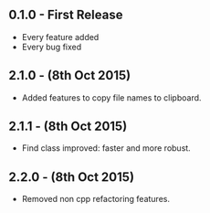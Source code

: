 ## 0.1.0 - First Release
* Every feature added
* Every bug fixed

## 2.1.0 - (8th Oct 2015)
* Added features to copy file names to clipboard.

## 2.1.1 - (8th Oct 2015)
* Find class improved: faster and more robust.

## 2.2.0 - (8th Oct 2015)
* Removed non cpp refactoring features.

